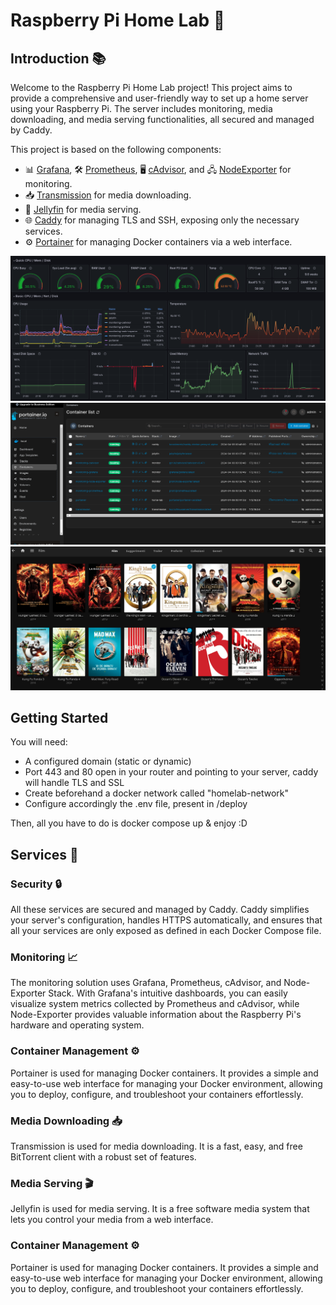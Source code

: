 # Raspberry Pi Home Lab 🏡

## Introduction 📚

Welcome to the Raspberry Pi Home Lab project! This project aims to provide a comprehensive and user-friendly way to set up a home server using your Raspberry Pi. The server includes monitoring, media downloading, and media serving functionalities, all secured and managed by Caddy.

This project is based on the following components:

- 📊 [Grafana](http://grafana.org/), 🛠️ [Prometheus](https://prometheus.io/), 🖥️ [cAdvisor](https://github.com/google/cadvisor), and 🖧 [NodeExporter](https://github.com/prometheus/node_exporter) for monitoring.
- 📥 [Transmission](https://transmissionbt.com/) for media downloading.
- 🎥 [Jellyfin](https://jellyfin.org/) for media serving.
- 🌐 [Caddy](https://caddyserver.com/) for managing TLS and SSH, exposing only the necessary services.
- ⚙️ [Portainer](https://www.portainer.io/) for managing Docker containers via a web interface.

![grafana](img/grafanaDash.png)
![portainer](img/portainer.png)
![jellyfin](img/jellyfin.png)

## Getting Started
You will need: 
- A configured domain (static or dynamic) 
- Port 443 and 80 open in your router and pointing to your server, caddy will handle TLS and SSL
- Create beforehand a docker network called "homelab-network"
- Configure accordingly the .env file, present in <project-root>/deploy

Then, all you have to do is docker compose up & enjoy :D

## Services 🔧

### Security 🔒

All these services are secured and managed by Caddy. Caddy simplifies your server's configuration, handles HTTPS automatically, and ensures that all your services are only exposed as defined in each Docker Compose file.

### Monitoring 📈

The monitoring solution uses Grafana, Prometheus, cAdvisor, and Node-Exporter Stack. With Grafana's intuitive dashboards, you can easily visualize system metrics collected by Prometheus and cAdvisor, while Node-Exporter provides valuable information about the Raspberry Pi's hardware and operating system.


### Container Management ⚙️

Portainer is used for managing Docker containers. It provides a simple and easy-to-use web interface for managing your Docker environment, allowing you to deploy, configure, and troubleshoot your containers effortlessly.
### Media Downloading 📥

Transmission is used for media downloading. It is a fast, easy, and free BitTorrent client with a robust set of features.

### Media Serving 🎬

Jellyfin is used for media serving. It is a free software media system that lets you control your media from a web interface.

### Container Management ⚙️

Portainer is used for managing Docker containers. It provides a simple and easy-to-use web interface for managing your Docker environment, allowing you to deploy, configure, and troubleshoot your containers effortlessly.